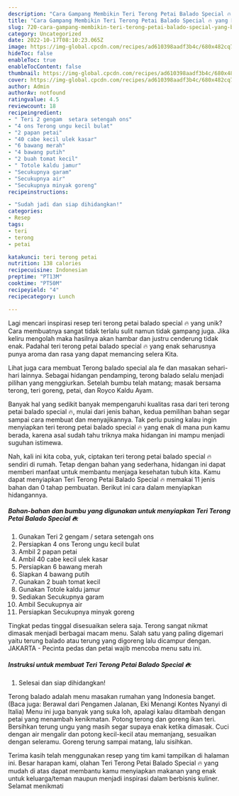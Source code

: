 ```yaml
---
description: "Cara Gampang Membikin Teri Terong Petai Balado Special 🔥 yang Bisa Manjain Lidah"
title: "Cara Gampang Membikin Teri Terong Petai Balado Special 🔥 yang Bisa Manjain Lidah"
slug: 720-cara-gampang-membikin-teri-terong-petai-balado-special-yang-bisa-manjain-lidah
category: Uncategorized
date: 2022-10-17T08:10:23.065Z
image: https://img-global.cpcdn.com/recipes/ad610398aadf3b4c/680x482cq70/teri-terong-petai-balado-special-foto-resep-utama.jpg
hideToc: false
enableToc: true
enableTocContent: false
thumbnail: https://img-global.cpcdn.com/recipes/ad610398aadf3b4c/680x482cq70/teri-terong-petai-balado-special-foto-resep-utama.jpg
cover: https://img-global.cpcdn.com/recipes/ad610398aadf3b4c/680x482cq70/teri-terong-petai-balado-special-foto-resep-utama.jpg
author: Admin
authorAv: notfound
ratingvalue: 4.5
reviewcount: 18
recipeingredient:
- " Teri 2 gengam  setara setengah ons"
- "4 ons Terong ungu kecil bulat"
- "2 papan petai"
- "40 cabe kecil ulek kasar"
- "6 bawang merah"
- "4 bawang putih"
- "2 buah tomat kecil"
- " Totole kaldu jamur"
- "Secukupnya garam"
- "Secukupnya air"
- "Secukupnya minyak goreng"
recipeinstructions:

- "Sudah jadi dan siap dihidangkan!"
categories:
- Resep
tags:
- teri
- terong
- petai

katakunci: teri terong petai 
nutrition: 138 calories
recipecuisine: Indonesian
preptime: "PT13M"
cooktime: "PT50M"
recipeyield: "4"
recipecategory: Lunch

---
```





Lagi mencari inspirasi resep teri terong petai balado special 🔥 yang unik? Cara membuatnya sangat tidak terlalu sulit namun tidak gampang juga. Jika keliru mengolah maka hasilnya akan hambar dan justru cenderung tidak enak. Padahal teri terong petai balado special 🔥 yang enak seharusnya punya aroma dan rasa yang dapat memancing selera Kita.





Lihat juga cara membuat Terong balado special ala fe dan masakan sehari-hari lainnya. Sebagai hidangan pendamping, terong balado selalu menjadi pilihan yang menggiurkan. Setelah bumbu telah matang; masak bersama terong, teri goreng, petai, dan Royco Kaldu Ayam.

Banyak hal yang sedikit banyak mempengaruhi kualitas rasa dari teri terong petai balado special 🔥, mulai dari jenis bahan, kedua pemilihan bahan segar sampai cara membuat dan menyajikannya. Tak perlu pusing kalau ingin menyiapkan teri terong petai balado special 🔥 yang enak di mana pun kamu berada, karena asal sudah tahu triknya maka hidangan ini mampu menjadi suguhan istimewa.






Nah, kali ini kita coba, yuk, ciptakan teri terong petai balado special 🔥 sendiri di rumah. Tetap dengan bahan yang sederhana, hidangan ini dapat memberi manfaat untuk membantu menjaga kesehatan tubuh kita. Kamu dapat menyiapkan Teri Terong Petai Balado Special 🔥 memakai 11 jenis bahan dan 0 tahap pembuatan. Berikut ini cara dalam menyiapkan hidangannya.

<!--inarticleads1-->

##### Bahan-bahan dan bumbu yang digunakan untuk menyiapkan Teri Terong Petai Balado Special 🔥:

1. Gunakan  Teri 2 gengam / setara setengah ons
1. Persiapkan 4 ons Terong ungu kecil bulat
1. Ambil 2 papan petai
1. Ambil 40 cabe kecil ulek kasar
1. Persiapkan 6 bawang merah
1. Siapkan 4 bawang putih
1. Gunakan 2 buah tomat kecil
1. Gunakan  Totole kaldu jamur
1. Sediakan Secukupnya garam
1. Ambil Secukupnya air
1. Persiapkan Secukupnya minyak goreng


Tingkat pedas tinggal disesuaikan selera saja. Terong sangat nikmat dimasak menjadi berbagai macam menu. Salah satu yang paling digemari yaitu terung balado atau terung yang digoreng lalu dicampur dengan. JAKARTA - Pecinta pedas dan petai wajib mencoba menu satu ini. 

<!--inarticleads2-->

##### Instruksi untuk membuat Teri Terong Petai Balado Special 🔥:


1. Selesai dan siap dihidangkan!

Terong balado adalah menu masakan rumahan yang Indonesia banget. (Baca juga: Berawal dari Pengamen Jalanan, Eki Menangi Kontes Nyanyi di Italia) Menu ini juga banyak yang suka loh, apalagi kalau ditambah dengan petai yang menambah kenikmatan. Potong terong dan goreng ikan teri. Bersihkan terung ungu yang masih segar supaya enak ketika dimasak. Cuci dengan air mengalir dan potong kecil-kecil atau memanjang, sesuaikan dengan seleramu. Goreng terung sampai matang, lalu sisihkan. 

Terima kasih telah menggunakan resep yang tim kami tampilkan di halaman ini. Besar harapan kami, olahan Teri Terong Petai Balado Special 🔥 yang mudah di atas dapat membantu kamu menyiapkan makanan yang enak untuk keluarga/teman maupun menjadi inspirasi dalam berbisnis kuliner. Selamat menikmati
